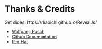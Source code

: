 # Thanks & Credits

Get slides: https://rhabichl.github.io/RevealJs/

* [Wolfgang Pusch](https://www.youtube.com/watch?v=dQw4w9WgXcQ)
* [Github Documentation](https://docs.github.com/en/actions)
* [Red Hat](https://www.redhat.com/en/topics/devops/what-is-ci-cd)